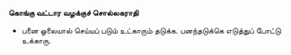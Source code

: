 **கொங்கு வட்டார வழக்குச் சொல்லகராதி**
- பனை ஓலையால் செய்யப் படும் உட்காரும் தடுக்க. பனந்தடுக்கெ எடுத்துப் போட்டு உக்காரு.

